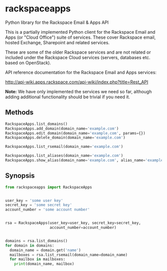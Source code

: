 # rackspaceapps
Python library for the Rackspace Email &amp; Apps API

This is a partially implemented Python client for the Rackspace Email and Apps
(or "Cloud Office") suite of services. These cover Rackspace email, hosted
Exchange, Sharepoint and related services.

These are some of the older Rackspace services and are not related or included
under the Rackspace Cloud services (servers, databases etc. based on
OpenStack).

API reference documentation for the Rackspace Email and Apps services:

http://api-wiki.apps.rackspace.com/api-wiki/index.php?title=Rest_API

**Note:** We have only implemented the services we need so far, although adding
additional functionality should be trivial if you need it.

## Methods

```python
RackspaceApps.list_domains()
RackspaceApps.add_domain(domain_name='example.com')
RackspaceApps.edit_domain(domain_name='example.com', params={})
RackspaceApps.delete_domain(domain_name='example.com')

RackspaceApps.list_rsemail(domain_name='example.com')

RackspaceApps.list_aliases(domain_name='example.com')
RackspaceApps.show_alias(domain_name='example.com', alias_name='example')
```

## Synopsis

```python
from rackspaceapps import RackspaceApps


user_key = 'some user key'
secret_key = 'some secret key'
account_number = 'some account number'


rsa = RackspaceApps(user_key=user_key, secret_key=secret_key,
                    account_number=account_number)


domains = rsa.list_domains()
for domain in domains:
  domain_name = domain.get('name')
  mailboxes = rsa.list_rsemail(domain_name=domain_name)
  for mailbox in mailboxes:
    print(domain_name, mailbox)
```
